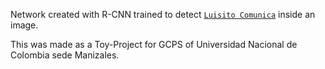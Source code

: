 Network created with R-CNN trained to detect [`Luisito Comunica`](https://www.instagram.com/luisitocomunica/) inside an image.

This was made as a Toy-Project for GCPS of Universidad Nacional de Colombia sede Manizales.